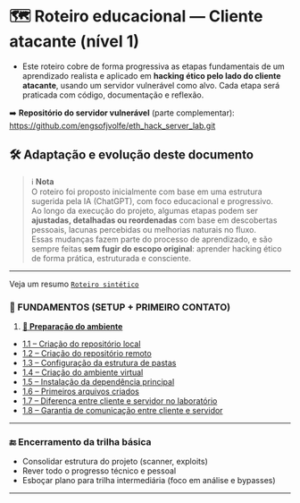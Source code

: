 # 🗺️ Roteiro educacional — Cliente atacante (nível 1)

- Este roteiro cobre de forma progressiva as etapas fundamentais de um aprendizado realista e aplicado em **hacking ético pelo lado do cliente atacante**, usando um servidor vulnerável como alvo. Cada etapa será praticada com código, documentação e reflexão.

➡️ **Repositório do servidor vulnerável** (parte complementar):  
https://github.com/engsofjvolfe/eth_hack_server_lab.git

## 🛠️ Adaptação e evolução deste documento

> ℹ️ **Nota**  
> O roteiro foi proposto inicialmente com base em uma estrutura sugerida pela IA (ChatGPT), com foco educacional e progressivo.  
> Ao longo da execução do projeto, algumas etapas podem ser **ajustadas, detalhadas ou reordenadas** com base em descobertas pessoais, lacunas percebidas ou melhorias naturais no fluxo.  
> Essas mudanças fazem parte do processo de aprendizado, e são sempre feitas **sem fugir do escopo original**: aprender hacking ético de forma prática, estruturada e consciente.

---
Veja um resumo [`Roteiro sintético`](/docs/roteiro_master.md)

### 🧱 FUNDAMENTOS (SETUP + PRIMEIRO CONTATO)

1. [**🧰 Preparação do ambiente**](/docs/etapas_detalhadas.md#1--preparação-do-ambiente)
- [1.1 – Criação do repositório local](/docs/etapas_detalhadas.md#11--criação-do-repositório-local)
- [1.2 – Criação do repositório remoto](/docs/etapas_detalhadas.md#12--criação-do-repositório-remoto)
- [1.3 – Configuração da estrutura de pastas](/docs/etapas_detalhadas.md#13--configuração-da-estrutura-de-pastas)
- [1.4 – Criação do ambiente virtual](/docs/etapas_detalhadas.md#14--criação-do-ambiente-virtual)
- [1.5 – Instalação da dependência principal](15--instalação-da-dependência-principal)
- [1.6 – Primeiros arquivos criados](/docs/etapas_detalhadas.md#16--pimeiros-arquivos-criados)
- [1.7 – Diferença entre cliente e servidor no laboratório](/docs/etapas_detalhadas.md#17--diferença-entre-cliente-e-servidor-no-laboratório)
- [1.8 – Garantia de comunicação entre cliente e servidor](/docs/etapas_detalhadas.md#18--garantia-de-comunicação-entre-cliente-e-servidor)

---

### 🔚 Encerramento da trilha básica
- Consolidar estrutura do projeto (scanner, exploits)
- Rever todo o progresso técnico e pessoal
- Esboçar plano para trilha intermediária (foco em análise e bypasses)

---

